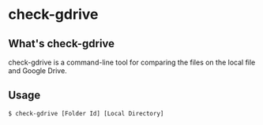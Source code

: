# check-gdrive

## What's check-gdrive

check-gdrive is a command-line tool for comparing the files on the local file and Google Drive.

## Usage

``` sh
$ check-gdrive [Folder Id] [Local Directory]
```
